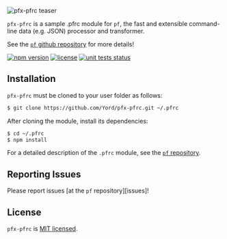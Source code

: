 ![pfx-pfrc teaser][teaser]

`pfx-pfrc` is a sample .pfrc module for `pf`, the fast and extensible command-line data (e.g. JSON) processor and transformer.

See the [`pf` github repository][pf] for more details!

[![npm version][npm-shield]][npm-package]
[![license][license-shield]][license]
[![unit tests status][unit-tests-shield]][actions]

## Installation

`pfx-pfrc` must be cloned to your user folder as follows:

```bash
$ git clone https://github.com/Yord/pfx-pfrc.git ~/.pfrc
```

After cloning the module, install its dependencies:

```bash
$ cd ~/.pfrc
$ npm install
```

For a detailed description of the `.pfrc` module, see the [`pf` repository][pf].

## Reporting Issues

Please report issues [at the `pf` repository][issues]!

## License

`pfx-pfrc` is [MIT licensed][license].

[npm-package]: https://www.npmjs.com/package/@pfx/pfrc
[license]: https://github.com/Yord/pfx-pfrc/blob/master/LICENSE
[teaser]: ./teaser.gif
[pf]: https://github.com/Yord/pf
[actions]: https://github.com/Yord/pfx-pfrc/actions
[npm-shield]: https://img.shields.io/npm/v/@pfx/pfrc.svg?color=orange
[license-shield]: https://img.shields.io/badge/license-MIT-blue.svg?color=green
[unit-tests-shield]: https://github.com/Yord/pfx-pfrc/workflows/unit%20tests/badge.svg?branch=master